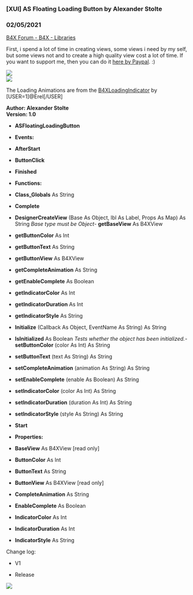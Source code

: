 ###  [XUI] AS Floating Loading Button by Alexander Stolte
### 02/05/2021
[B4X Forum - B4X - Libraries](https://www.b4x.com/android/forum/threads/105321/)

First, i spend a lot of time in creating views, some views i need by my self, but some views not and to create a high quality view cost a lot of time. If you want to support me, then you can do it [here by Paypal](https://www.paypal.me/stoltex). :)  
  
  
![](https://www.b4x.com/android/forum/attachments/79850)  
![](https://www.b4x.com/android/forum/attachments/79851)  
  
The Loading Animations are from the [B4XLoadingIndicator](https://www.b4x.com/android/forum/threads/b4x-xui-b4xloadingindicator-loading-indicator.92243/#content) by [USER=1]@Erel[/USER]  
  
**Author: Alexander Stolte  
Version: 1.0**  

- **ASFloatingLoadingButton**

- **Events:**

- **AfterStart**
- **ButtonClick**
- **Finished**

- **Functions:**

- **Class\_Globals** As String
- **Complete**
- **DesignerCreateView** (Base As Object, lbl As Label, Props As Map) As String
*Base type must be Object*- **getBaseView** As B4XView
- **getButtonColor** As Int
- **getButtonText** As String
- **getButtonView** As B4XView
- **getCompleteAnimation** As String
- **getEnableComplete** As Boolean
- **getIndicatorColor** As Int
- **getIndicatorDuration** As Int
- **getIndicatorStyle** As String
- **Initialize** (Callback As Object, EventName As String) As String
- **IsInitialized** As Boolean
*Tests whether the object has been initialized.*- **setButtonColor** (color As Int) As String
- **setButtonText** (text As String) As String
- **setCompleteAnimation** (animation As String) As String
- **setEnableComplete** (enable As Boolean) As String
- **setIndicatorColor** (color As Int) As String
- **setIndicatorDuration** (duration As Int) As String
- **setIndicatorStyle** (style As String) As String
- **Start**

- **Properties:**

- **BaseView** As B4XView [read only]
- **ButtonColor** As Int
- **ButtonText** As String
- **ButtonView** As B4XView [read only]
- **CompleteAnimation** As String
- **EnableComplete** As Boolean
- **IndicatorColor** As Int
- **IndicatorDuration** As Int
- **IndicatorStyle** As String

Change log:  
- V1  

- Release

[![](https://www.b4x.com/android/forum/attachments/79848)](https://www.paypal.me/stoltex)